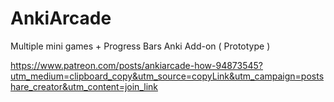 # AnkiArcade
Multiple mini games + Progress Bars Anki Add-on ( Prototype )

https://www.patreon.com/posts/ankiarcade-how-94873545?utm_medium=clipboard_copy&utm_source=copyLink&utm_campaign=postshare_creator&utm_content=join_link
